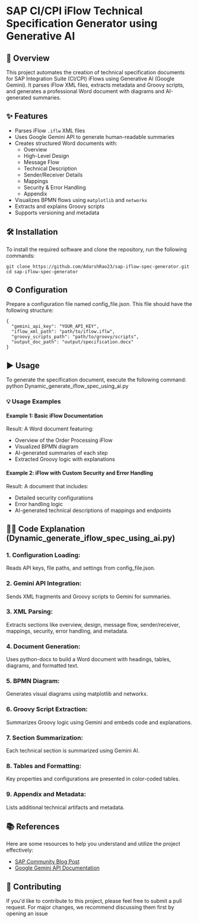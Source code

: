 # SAP CI/CPI iFlow Technical Specification Generator using Generative AI

## 🚀 Overview

This project automates the creation of technical specification documents for SAP Integration Suite (CI/CPI) iFlows using Generative AI (Google Gemini). It parses iFlow XML files, extracts metadata and Groovy scripts, and generates a professional Word document with diagrams and AI-generated summaries.

## ✨ Features

- Parses iFlow `.iflw` XML files
- Uses Google Gemini API to generate human-readable summaries
- Creates structured Word documents with:
  - Overview
  - High-Level Design
  - Message Flow
  - Technical Description
  - Sender/Receiver Details
  - Mappings
  - Security & Error Handling
  - Appendix
- Visualizes BPMN flows using `matplotlib` and `networkx`
- Extracts and explains Groovy scripts
- Supports versioning and metadata

## 🛠️ Installation

To install the required software and clone the repository, run the following commands:

```
git clone https://github.com/AdarshRao23/sap-iflow-spec-generator.git
cd sap-iflow-spec-generator
```

## ⚙️ Configuration
Prepare a configuration file named config_file.json. This file should have the following structure:
```
{
  "gemini_api_key": "YOUR_API_KEY",
  "iflow_xml_path": "path/to/iflow.iflw",
  "groovy_scripts_path": "path/to/groovy/scripts",
  "output_doc_path": "output/specification.docx"
}
```
## ▶️ Usage
To generate the specification document, execute the following command:
python Dynamic_generate_iflow_spec_using_ai.py
### 💡 Usage Examples
#### Example 1: Basic iFlow Documentation
Result: 
A Word document featuring:

- Overview of the Order Processing iFlow
- Visualized BPMN diagram
- AI-generated summaries of each step
- Extracted Groovy logic with explanations

#### Example 2: iFlow with Custom Security and Error Handling
Result: 
A document that includes:

- Detailed security configurations
- Error handling logic
- AI-generated technical descriptions of mappings and endpoints

## 🧑‍💻 Code Explanation (Dynamic_generate_iflow_spec_using_ai.py)

### 1. Configuration Loading: 
Reads API keys, file paths, and settings from config_file.json.
### 2. Gemini API Integration: 
Sends XML fragments and Groovy scripts to Gemini for summaries.
### 3. XML Parsing: 
Extracts sections like overview, design, message flow, sender/receiver, mappings, security, error handling, and metadata.
### 4. Document Generation: 
Uses python-docx to build a Word document with headings, tables, diagrams, and formatted text.
### 5. BPMN Diagram: 
Generates visual diagrams using matplotlib and networkx.
### 6. Groovy Script Extraction: 
Summarizes Groovy logic using Gemini and embeds code and explanations.
### 7. Section Summarization: 
Each technical section is summarized using Gemini AI.
### 8. Tables and Formatting: 
Key properties and configurations are presented in color-coded tables.
### 9. Appendix and Metadata: 
Lists additional technical artifacts and metadata.

## 📚 References
Here are some resources to help you understand and utilize the project effectively:

- [SAP Community Blog Post](https://community.sap.com/t5/technology-blog-posts-by-sap/sap-cloud-integration-ci-cpi-iflow-technical-specification-document/ba-p/14212348)
- [Google Gemini API Documentation](https://ai.google.dev/gemini-api/docs)


## 🤝 Contributing
If you'd like to contribute to this project, please feel free to submit a pull request. For major changes, we recommend discussing them first by opening an issue
